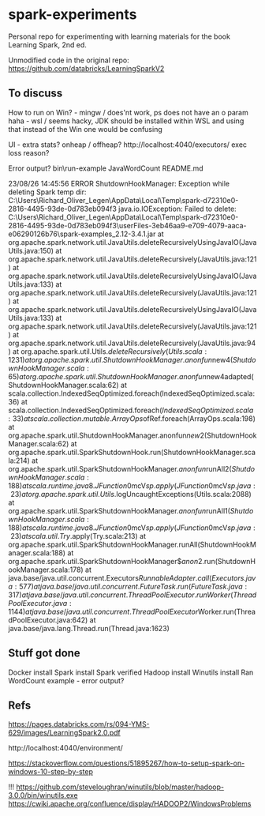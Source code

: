 # spark-experiments

Personal repo for experimenting with learning materials for the book Learning Spark, 2nd ed.

Unmodified code in the original repo: https://github.com/databricks/LearningSparkV2

## To discuss

How to run on Win?
	- mingw / does'nt work, ps does not have an o param haha
	- wsl / seems hacky, JDK should be installed within WSL and using that instead of the Win one would be confusing

UI - extra stats?
	onheap / offheap? http://localhost:4040/executors/
	exec loss reason?

Error output?
	bin\run-example JavaWordCount README.md

23/08/26 14:45:56 ERROR ShutdownHookManager: Exception while deleting Spark temp dir: C:\Users\Richard_Oliver_Legen\AppData\Local\Temp\spark-d72310e0-2816-4495-93de-0d783eb094f3
java.io.IOException: Failed to delete: C:\Users\Richard_Oliver_Legen\AppData\Local\Temp\spark-d72310e0-2816-4495-93de-0d783eb094f3\userFiles-3eb46aa9-e709-4079-aaca-e06290126b76\spark-examples_2.12-3.4.1.jar
        at org.apache.spark.network.util.JavaUtils.deleteRecursivelyUsingJavaIO(JavaUtils.java:150)
        at org.apache.spark.network.util.JavaUtils.deleteRecursively(JavaUtils.java:121)
        at org.apache.spark.network.util.JavaUtils.deleteRecursivelyUsingJavaIO(JavaUtils.java:133)
        at org.apache.spark.network.util.JavaUtils.deleteRecursively(JavaUtils.java:121)
        at org.apache.spark.network.util.JavaUtils.deleteRecursivelyUsingJavaIO(JavaUtils.java:133)
        at org.apache.spark.network.util.JavaUtils.deleteRecursively(JavaUtils.java:121)
        at org.apache.spark.network.util.JavaUtils.deleteRecursively(JavaUtils.java:94)
        at org.apache.spark.util.Utils$.deleteRecursively(Utils.scala:1231)
        at org.apache.spark.util.ShutdownHookManager$.$anonfun$new$4(ShutdownHookManager.scala:65)
        at org.apache.spark.util.ShutdownHookManager$.$anonfun$new$4$adapted(ShutdownHookManager.scala:62)
        at scala.collection.IndexedSeqOptimized.foreach(IndexedSeqOptimized.scala:36)
        at scala.collection.IndexedSeqOptimized.foreach$(IndexedSeqOptimized.scala:33)
        at scala.collection.mutable.ArrayOps$ofRef.foreach(ArrayOps.scala:198)
        at org.apache.spark.util.ShutdownHookManager$.$anonfun$new$2(ShutdownHookManager.scala:62)
        at org.apache.spark.util.SparkShutdownHook.run(ShutdownHookManager.scala:214)
        at org.apache.spark.util.SparkShutdownHookManager.$anonfun$runAll$2(ShutdownHookManager.scala:188)
        at scala.runtime.java8.JFunction0$mcV$sp.apply(JFunction0$mcV$sp.java:23)
        at org.apache.spark.util.Utils$.logUncaughtExceptions(Utils.scala:2088)
        at org.apache.spark.util.SparkShutdownHookManager.$anonfun$runAll$1(ShutdownHookManager.scala:188)
        at scala.runtime.java8.JFunction0$mcV$sp.apply(JFunction0$mcV$sp.java:23)
        at scala.util.Try$.apply(Try.scala:213)
        at org.apache.spark.util.SparkShutdownHookManager.runAll(ShutdownHookManager.scala:188)
        at org.apache.spark.util.SparkShutdownHookManager$$anon$2.run(ShutdownHookManager.scala:178)
        at java.base/java.util.concurrent.Executors$RunnableAdapter.call(Executors.java:577)
        at java.base/java.util.concurrent.FutureTask.run(FutureTask.java:317)
        at java.base/java.util.concurrent.ThreadPoolExecutor.runWorker(ThreadPoolExecutor.java:1144)
        at java.base/java.util.concurrent.ThreadPoolExecutor$Worker.run(ThreadPoolExecutor.java:642)
        at java.base/java.lang.Thread.run(Thread.java:1623)




## Stuff got done

Docker install
Spark install
Spark verified
Hadoop install
Winutils install
Ran WordCount example - error output?

## Refs

https://pages.databricks.com/rs/094-YMS-629/images/LearningSpark2.0.pdf

http://localhost:4040/environment/

https://stackoverflow.com/questions/51895267/how-to-setup-spark-on-windows-10-step-by-step

!!! https://github.com/steveloughran/winutils/blob/master/hadoop-3.0.0/bin/winutils.exe
https://cwiki.apache.org/confluence/display/HADOOP2/WindowsProblems


